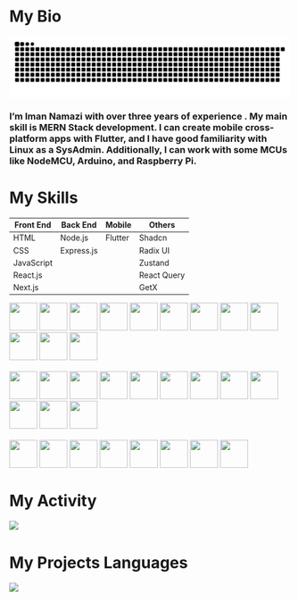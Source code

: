<!--
```
const response = {
status=202,
data:{
name:"iman Namazi",
skills:"MERN Stack Developer, Flutter Developer, Linux",
hobbies: "sport",

}
}
```

---
-->
# My Bio
<img align="center" src="https://raw.githubusercontent.com/imrrobat/imrrobat/d1b244e170d2b75fdda3efd499eaaf163f7a617c/images/github-contribution-grid-snake.svg" />

<h3 align="left"> I’m Iman Namazi with over three years of experience . My main skill is MERN Stack development. I can create mobile cross-platform apps with Flutter, and I have good familiarity with Linux as a SysAdmin. Additionally, I can work with some MCUs like NodeMCU, Arduino, and Raspberry Pi. </h3>

<!--
# My Skills

<ul>
<li>
Frontend
  <ul>
      <li>HTML</li>
      <li>CSS</li>
      <li>JavaScript</li>
      <li>Next.js(React.js)</li>        
  </ul>
</li>
<li>Backend
   <ul>
      <li>Express(Node.js)</li>
      <li>Django(Python)</li>
      <li>TypeScript</li>
      <li>Next.js(React.js)</li>        
    </ul>
</li>
<li>Mobile
   <ul>
      <li>Flutter</li>
   </ul>
</li>
<li>Others
    <ul>
      <li>TailwindCSS</li>
      <li>RadixUI</li>
      <li>Shadcn</li>
      <li>Bootstrap</li>
      <li>RESTful API</li>
      <li>Redis</li>
      <li>Linux(LPIC 1) </li>
      <li>Docker</li>
    </ul>
</li>
<li>DBMS
    <ul>
      <li>MongoDB</li>
      <li>MySQL</li>
      <li>PSQL</li>
    </ul>
</li>
</ul>

-->

# My Skills
| Front End | Back End | Mobile | Others
| -- | -- | -- | -- 
| HTML | Node.js| Flutter | Shadcn
| CSS  | Express.js |  | Radix UI
| JavaScript |  |  | Zustand
| React.js | | | React Query
| Next.js |  |  | GetX



<img src="https://user-images.githubusercontent.com/25181517/192158954-f88b5814-d510-4564-b285-dff7d6400dad.png" height="50px" width="50px"/> <img src="https://user-images.githubusercontent.com/25181517/183898674-75a4a1b1-f960-4ea9-abcb-637170a00a75.png" height="50px" width="50px"/> <img src="https://user-images.githubusercontent.com/25181517/202896760-337261ed-ee92-4979-84c4-d4b829c7355d.png" height="50px" width="50px"/> <img src="https://user-images.githubusercontent.com/25181517/117447155-6a868a00-af3d-11eb-9cfe-245df15c9f3f.png" height="50px" width="50px"/> <img src="https://user-images.githubusercontent.com/25181517/183897015-94a058a6-b86e-4e42-a37f-bf92061753e5.png" height="50px" width="50px"/> <img src="https://github.com/marwin1991/profile-technology-icons/assets/136815194/5f8c622c-c217-4649-b0a9-7e0ee24bd704" height="50px" width="50px"/> <img src="https://user-images.githubusercontent.com/25181517/187896150-cc1dcb12-d490-445c-8e4d-1275cd2388d6.png" height="50px" width="50px"/> <img src="https://user-images.githubusercontent.com/25181517/183890598-19a0ac2d-e88a-4005-a8df-1ee36782fde1.png" height="50px" width="50px"/> <img src="https://user-images.githubusercontent.com/25181517/183568594-85e280a7-0d7e-4d1a-9028-c8c2209e073c.png" height="50px" width="50px"/> <img src="https://user-images.githubusercontent.com/25181517/183859966-a3462d8d-1bc7-4880-b353-e2cbed900ed6.png" height="50px" width="50px"/> <img src="https://user-images.githubusercontent.com/25181517/183898054-b3d693d4-dafb-4808-a509-bab54cf5de34.png" height="50px" width="50px"/> <img src="https://user-images.githubusercontent.com/25181517/182884177-d48a8579-2cd0-447a-b9a6-ffc7cb02560e.png" height="50px" width="50px"/> <br> <br> <img src="https://user-images.githubusercontent.com/25181517/183896128-ec99105a-ec1a-4d85-b08b-1aa1620b2046.png" height="50px" width="50px"/> <img src="https://user-images.githubusercontent.com/25181517/117208740-bfb78400-adf5-11eb-97bb-09072b6bedfc.png" height="50px" width="50px"/> <img src="https://user-images.githubusercontent.com/25181517/182884894-d3fa6ee0-f2b4-4960-9961-64740f533f2a.png" height="50px" width="50px"/> <img src="https://user-images.githubusercontent.com/25181517/186150365-da1eccce-6201-487c-8649-45e9e99435fd.png" height="50px" width="50px"/> <img src="https://github.com/marwin1991/profile-technology-icons/assets/136815194/ef235485-5e32-4d25-8c49-5dbe77e50f3e" height="50px" width="50px"/> <img src="https://user-images.githubusercontent.com/25181517/183423507-c056a6f9-1ba8-4312-a350-19bcbc5a8697.png" height="50px" width="50px"/>
<img src="https://github.com/marwin1991/profile-technology-icons/assets/62091613/9bf5650b-e534-4eae-8a26-8379d076f3b4" height="50px" width="50px"/> <img src="https://github.com/marwin1991/profile-technology-icons/assets/136815194/82df4543-236b-4e45-9604-5434e3faab17" height="50px" width="50px"/> <img src="https://user-images.githubusercontent.com/25181517/192107858-fe19f043-c502-4009-8c47-476fc89718ad.png" height="50px" width="50px"/> <img src="https://user-images.githubusercontent.com/25181517/192107856-aa92c8b1-b615-47c3-9141-ed0d29a90239.png" height="50px" width="50px"/> <img src="https://user-images.githubusercontent.com/25181517/187070862-03888f18-2e63-4332-95fb-3ba4f2708e59.png" height="50px" width="50px"/> <img src="https://github.com/marwin1991/profile-technology-icons/assets/76662862/2481dc48-be6b-4ebb-9e8c-3b957efe69fa" height="50px" width="50px"/> <br> <br> <img src="https://user-images.githubusercontent.com/25181517/117207330-263ba280-adf4-11eb-9b97-0ac5b40bc3be.png" height="50px" width="50px"/>  <img src="https://user-images.githubusercontent.com/25181517/121401671-49102800-c959-11eb-9f6f-74d49a5e1774.png" height="50px" width="50px"/> <img src="https://user-images.githubusercontent.com/25181517/192108372-f71d70ac-7ae6-4c0d-8395-51d8870c2ef0.png" height="50px" width="50px"/>  <img src="https://user-images.githubusercontent.com/25181517/192109061-e138ca71-337c-4019-8d42-4792fdaa7128.png" height="50px" width="50px"/>  <img src="https://user-images.githubusercontent.com/25181517/186711335-a3729606-5a78-4496-9a36-06efcc74f800.png" height="50px" width="50px"/> <img src="https://github-production-user-asset-6210df.s3.amazonaws.com/62091613/261395532-b40892ef-efb8-4b0e-a6b5-d1cfc2f3fc35.png" height="50px" width="50px"/> <img src="https://user-images.githubusercontent.com/25181517/183345125-9a7cd2e6-6ad6-436f-8490-44c903bef84c.png" height="50px" width="50px"/> <img src="https://github.com/marwin1991/profile-technology-icons/assets/136815194/a57a85ba-e2dd-4036-85b6-7e1532391627" height="50px" width="50px"/>




# My Activity
<img src="https://github-readme-stats.vercel.app/api?username=imandev989&show_icons=true&theme=radical" />

# My Projects Languages

<img src="https://github-readme-stats.vercel.app/api/top-langs/?username=imandev989&layout=pie&theme=onedark"/>
